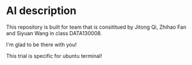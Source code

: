 # AI description

This repository is built for team that is consititued by Jitong Qi, Zhihao Fan and Siyuan Wang in class DATA130008.

I'm glad to be there with you!

This trial is specific for ubuntu terminal!
